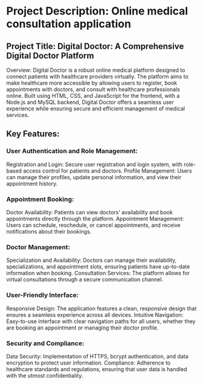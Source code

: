 # Project Description: Online medical consultation application

## Project Title: Digital Doctor: A Comprehensive Digital Doctor Platform

Overview: Digital Doctor is a robust online medical platform designed to connect patients with healthcare providers virtually. The platform aims to make healthcare more accessible by allowing users to register, book appointments with doctors, and consult with healthcare professionals online. Built using HTML, CSS, and JavaScript for the frontend, with a Node.js and MySQL backend, Digital Doctor offers a seamless user experience while ensuring secure and efficient management of medical services.

## Key Features:

### User Authentication and Role Management:

Registration and Login: Secure user registration and login system, with role-based access control for patients and doctors.
Profile Management: Users can manage their profiles, update personal information, and view their appointment history.


### Appointment Booking:

Doctor Availability: Patients can view doctors' availability and book appointments directly through the platform.
Appointment Management: Users can schedule, reschedule, or cancel appointments, and receive notifications about their bookings.

### Doctor Management:

Specialization and Availability: Doctors can manage their availability, specializations, and appointment slots, ensuring patients have up-to-date information when booking.
Consultation Services: The platform allows for virtual consultations through a secure communication channel.

### User-Friendly Interface:

Responsive Design: The application features a clean, responsive design that ensures a seamless experience across all devices.
Intuitive Navigation: Easy-to-use interface with clear navigation paths for all users, whether they are booking an appointment or managing their doctor profile.

### Security and Compliance:

Data Security: Implementation of HTTPS, bcrypt authentication, and data encryption to protect user information.
Compliance: Adherence to healthcare standards and regulations, ensuring that user data is handled with the utmost confidentiality.

